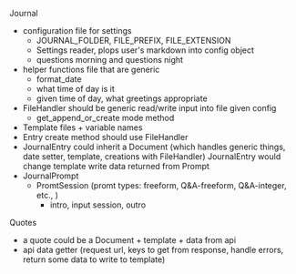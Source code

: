 Journal
- configuration file for settings
    - JOURNAL_FOLDER, FILE_PREFIX, FILE_EXTENSION
    - Settings reader, plops user's markdown into config object
    - questions morning and questions night
- helper functions file that are generic
    - format_date
    - what time of day is it
    - given time of day, what greetings appropriate
- FileHandler should be generic read/write input into file given config
    - get_append_or_create mode method
- Template files + variable names
- Entry create method should use FileHandler
- JournalEntry could inherit a
    Document (which handles generic things, date setter, template, creations with FileHandler)
    JournalEntry would change template write data returned from Prompt
- JournalPrompt
    - PromtSession (promt types: freeform, Q&A-freeform, Q&A-integer, etc., )
        - intro, input session, outro

Quotes
- a quote could be a Document + template + data from api
- api data getter (request url, keys to get from response, handle errors, return some data to write to template)